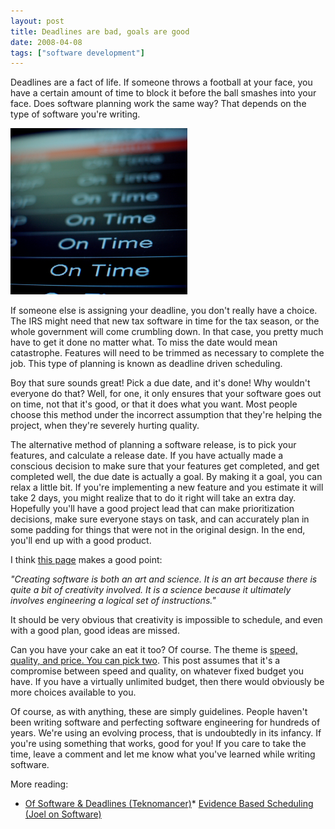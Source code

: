 ```yaml
---
layout: post
title: Deadlines are bad, goals are good
date: 2008-04-08
tags: ["software development"]
---
```


Deadlines are a fact of life. If someone throws a football at your face, you have a certain amount of time to block it before the ball smashes into your face. Does software planning work the same way? That depends on the type of software you're writing.

![On Time](on-time.png) 

If someone else is assigning your deadline, you don't really have a choice. The IRS might need that new tax software in time for the tax season, or the whole government will come crumbling down. In that case, you pretty much have to get it done no matter what. To miss the date would mean catastrophe. Features will need to be trimmed as necessary to complete the job. This type of planning is known as deadline driven scheduling.

Boy that sure sounds great! Pick a due date, and it's done! Why wouldn't everyone do that? Well, for one, it only ensures that your software goes out on time, not that it's good, or that it does what you want. Most people choose this method under the incorrect assumption that they're helping the project, when they're severely hurting quality.

The alternative method of planning a software release, is to pick your features, and calculate a release date. If you have actually made a conscious decision to make sure that your features get completed, and get completed well, the due date is actually a goal. By making it a goal, you can relax a little bit. If you're implementing a new feature and you estimate it will take 2 days, you might realize that to do it right will take an extra day. Hopefully you'll have a good project lead that can make prioritization decisions, make sure everyone stays on task, and can accurately plan in some padding for things that were not in the original design. In the end, you'll end up with a good product.

I think [this page](http://the-teknomancer.blogspot.com/2007/06/of-software-deadlines.html) makes a good point:

_"Creating software is both an art and science. It is an art because there is quite a bit of creativity involved. It is a science because it ultimately involves engineering a logical set of instructions."_

It should be very obvious that creativity is impossible to schedule, and even with a good plan, good ideas are missed.

Can you have your cake an eat it too? Of course. The theme is [speed, quality, and price. You can pick two](http://www.google.com/search?q=speed+quality+cost). This post assumes that it's a compromise between speed and quality, on whatever fixed budget you have. If you have a virtually unlimited budget, then there would obviously be more choices available to you.

Of course, as with anything, these are simply guidelines. People haven't been writing software and perfecting software engineering for hundreds of years. We're using an evolving process, that is undoubtedly in its infancy. If you're using something that works, good for you! If you care to take the time, leave a comment and let me know what you've learned while writing software.

More reading:

*   [Of Software & Deadlines (Teknomancer)](http://the-teknomancer.blogspot.com/2007/06/of-software-deadlines.html)*   [Evidence Based Scheduling (Joel on Software)](http://www.joelonsoftware.com/items/2007/10/26.html)
